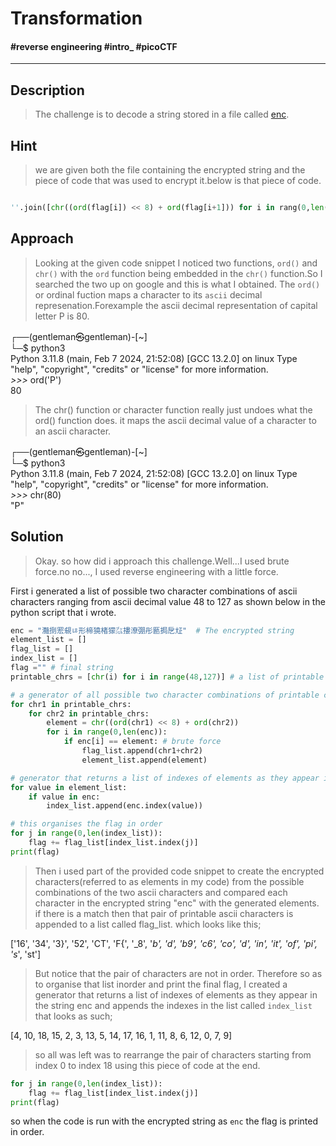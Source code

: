 # Transformation  
#### #reverse engineering #intro_ #picoCTF
---

## Description
> The challenge is to decode a string stored in a file called [enc](https://mercury.picoctf.net/static/a757282979af14ab5ed74f0ed5e2ca95/enc).

## Hint
> we are given both the file containing the encrypted string and the piece of code that was used to encrypt it.below is that piece of code.                           
```python

''.join([chr((ord(flag[i]) << 8) + ord(flag[i+1])) for i in rang(0,len(flag),2)])
```

## Approach
> Looking at the given code snippet I noticed two functions, `ord()` and `chr()` with the `ord` function being embedded in the `chr()` function.So I searched the two up on google and this is what I obtained. The `ord()` or ordinal fuction maps a character to its `ascii` decimal represenation.Forexample the ascii decimal representation of capital letter P is 80.
> 
┌──(gentleman㉿gentleman)-[~]  
└─$ python3          
Python 3.11.8 (main, Feb  7 2024, 21:52:08) [GCC 13.2.0] on linux
Type "help", "copyright", "credits" or "license" for more information.  
*>>>*  ord('P')  
80

> The chr() function or character function really just undoes what the ord() function does. it maps the ascii decimal value of a character to an ascii character.
> 
┌──(gentleman㉿gentleman)-[~]  
└─$ python3          
Python 3.11.8 (main, Feb  7 2024, 21:52:08) [GCC 13.2.0] on linux
Type "help", "copyright", "credits" or "license" for more information.  
*>>>*  chr(80)  
"P"


## Solution
> Okay. so how did i approach this challenge.Well...I  used brute force.no no..., I used reverse engineering with a little force. 

First i generated a list of possible two character combinations of ascii characters ranging from  ascii decimal value 48 to 127 as shown below in the python script that i wrote.  

```python
enc = "灩捯䍔䙻ㄶ形楴獟楮獴㌴摟潦弸彤㔲挶戹㍽"  # The encrypted string
element_list = [] 
flag_list = []  
index_list = []
flag ="" # final string
printable_chrs = [chr(i) for i in range(48,127)] # a list of printable characters in picoCTF flags

# a generator of all possible two character combinations of printable characters
for chr1 in printable_chrs:
    for chr2 in printable_chrs:
        element = chr((ord(chr1) << 8) + ord(chr2)) 
        for i in range(0,len(enc)):
            if enc[i] == element: # brute force
                flag_list.append(chr1+chr2)
                element_list.append(element)

# generator that returns a list of indexes of elements as they appear in the string enc
for value in element_list:
    if value in enc:
        index_list.append(enc.index(value))

# this organises the flag in order
for j in range(0,len(index_list)):
    flag += flag_list[index_list.index(j)]
print(flag) 
```
> Then i used part of the provided code snippet to create the  encrypted characters(referred to as elements in my code) from the possible combinations of the two ascii characters and compared each character in the encrypted string "enc" with the generated elements. if there is a match then that pair of printable ascii characters is appended to a list called flag_list. which looks like this; 
> 
 ['16', '34', '3}', '52', 'CT', 'F{', '_8', '_b', '_d', 'b9', 'c6', 'co', 'd_', 'in', 'it', 'of', 'pi', 's_', 'st']

> But notice that the pair of characters are not in order. Therefore so as to organise that list inorder and print the final flag, I created a generator that returns a list of indexes of elements as they appear in the string enc  and appends the indexes in the list called `index_list` that looks as such;  
> 
 [4, 10, 18, 15, 2, 3, 13, 5, 14, 17, 16, 1, 11, 8, 6, 12, 0, 7, 9]

> so all was left was to rearrange the pair of characters starting from index 0 to index 18 using this piece of code at the end.
```python
for j in range(0,len(index_list)):
    flag += flag_list[index_list.index(j)]
print(flag)
```
so when the code is run with the encrypted string as `enc` the flag is printed in order.
